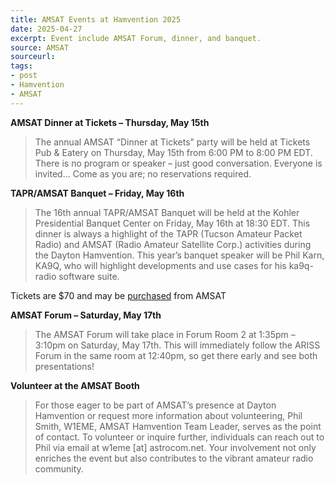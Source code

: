 ```yaml
---
title: AMSAT Events at Hamvention 2025
date: 2025-04-27
excerpt: Event include AMSAT Forum, dinner, and banquet.
source: AMSAT
sourceurl: 
tags:
- post
- Hamvention
- AMSAT
---
```

**AMSAT Dinner at Tickets – Thursday, May 15th**

> The annual AMSAT “Dinner at Tickets” party will be held at Tickets Pub & Eatery on Thursday, May 15th from 6:00 PM to 8:00 PM EDT. There is no program or speaker – just good conversation. Everyone is invited... Come as you are; no reservations required.

**TAPR/AMSAT Banquet – Friday, May 16th**

> The 16th annual TAPR/AMSAT Banquet will be held at the Kohler Presidential Banquet Center on Friday, May 16th at 18:30 EDT. This dinner is always a highlight of the TAPR (Tucson Amateur Packet Radio) and AMSAT (Radio Amateur Satellite Corp.) activities during the Dayton Hamvention.  This year’s banquet speaker will be Phil Karn, KA9Q, who will highlight developments and use cases for his ka9q-radio software suite.

Tickets are $70 and may be [purchased](https://www.amsat.org/product/2025-tapr-amsat-friday-night-banquet-registration/) from AMSAT

**AMSAT Forum – Saturday, May 17th**

> The AMSAT Forum will take place in Forum Room 2 at 1:35pm – 3:10pm on Saturday, May 17th. This will immediately follow the ARISS Forum in the same room at 12:40pm, so get there early and see both presentations!

**Volunteer at the AMSAT Booth**

> For those eager to be part of AMSAT’s presence at Dayton Hamvention or request more information about volunteering, Phil Smith, W1EME, AMSAT Hamvention Team Leader, serves as the point of contact. To volunteer or inquire further, individuals can reach out to Phil via email at w1eme [at] astrocom.net. Your involvement not only enriches the event but also contributes to the vibrant amateur radio community.